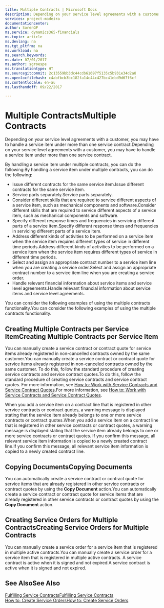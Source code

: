 ```yaml
---
title: Multiple Contracts | Microsoft Docs
description: Depending on your service level agreements with a customer, you may have to handle a service item under more than one service contract.
services: project-madeira
documentationcenter: 
author: SorenGP
ms.service: dynamics365-financials
ms.topic: article
ms.devlang: na
ms.tgt_pltfrm: na
ms.workload: na
ms.search.keywords: 
ms.date: 07/01/2017
ms.author: sgroespe
ms.translationtype: HT
ms.sourcegitcommit: 2c13559bb3dc44cdb61697f5135c5b931e34d2a8
ms.openlocfilehash: c4abfbcb3bc182fa14c44c427bc41ebd9d67f6cf
ms.contentlocale: en-au
ms.lasthandoff: 09/22/2017

---
```

# <a name="multiple-contracts"></a><span data-ttu-id="c4810-103">Multiple Contracts</span><span class="sxs-lookup"><span data-stu-id="c4810-103">Multiple Contracts</span></span>
<span data-ttu-id="c4810-104">Depending on your service level agreements with a customer, you may have to handle a service item under more than one service contract.</span><span class="sxs-lookup"><span data-stu-id="c4810-104">Depending on your service level agreements with a customer, you may have to handle a service item under more than one service contract.</span></span>  
  
<span data-ttu-id="c4810-105">By handling a service item under multiple contracts, you can do the following:</span><span class="sxs-lookup"><span data-stu-id="c4810-105">By handling a service item under multiple contracts, you can do the following:</span></span>  
  
* <span data-ttu-id="c4810-106">Issue different contracts for the same service item.</span><span class="sxs-lookup"><span data-stu-id="c4810-106">Issue different contracts for the same service item.</span></span>  
* <span data-ttu-id="c4810-107">Service parts separately.</span><span class="sxs-lookup"><span data-stu-id="c4810-107">Service parts separately.</span></span>  
* <span data-ttu-id="c4810-108">Consider different skills that are required to service different aspects of a service item, such as mechanical components and software.</span><span class="sxs-lookup"><span data-stu-id="c4810-108">Consider different skills that are required to service different aspects of a service item, such as mechanical components and software.</span></span>  
* <span data-ttu-id="c4810-109">Specify different response times and frequencies in servicing different parts of a service item.</span><span class="sxs-lookup"><span data-stu-id="c4810-109">Specify different response times and frequencies in servicing different parts of a service item.</span></span>  
* <span data-ttu-id="c4810-110">Address different kinds of activities to be performed on a service item when the service item requires different types of service in different time periods.</span><span class="sxs-lookup"><span data-stu-id="c4810-110">Address different kinds of activities to be performed on a service item when the service item requires different types of service in different time periods.</span></span>  
* <span data-ttu-id="c4810-111">Select and assign an appropriate contract number to a service item line when you are creating a service order.</span><span class="sxs-lookup"><span data-stu-id="c4810-111">Select and assign an appropriate contract number to a service item line when you are creating a service order.</span></span>  
* <span data-ttu-id="c4810-112">Handle relevant financial information about service items and service level agreements.</span><span class="sxs-lookup"><span data-stu-id="c4810-112">Handle relevant financial information about service items and service level agreements.</span></span>  
  
<span data-ttu-id="c4810-113">You can consider the following examples of using the multiple contracts functionality.</span><span class="sxs-lookup"><span data-stu-id="c4810-113">You can consider the following examples of using the multiple contracts functionality.</span></span>  
  
## <a name="creating-multiple-contracts-per-service-item"></a><span data-ttu-id="c4810-114">Creating Multiple Contracts per Service Item</span><span class="sxs-lookup"><span data-stu-id="c4810-114">Creating Multiple Contracts per Service Item</span></span>  
<span data-ttu-id="c4810-115">You can manually create a service contract or contract quote for service items already registered in non-cancelled contracts owned by the same customer.</span><span class="sxs-lookup"><span data-stu-id="c4810-115">You can manually create a service contract or contract quote for service items already registered in non-canceled contracts owned by the same customer.</span></span> <span data-ttu-id="c4810-116">To do this, follow the standard procedure of creating service contracts and service contract quotes.</span><span class="sxs-lookup"><span data-stu-id="c4810-116">To do this, follow the standard procedure of creating service contracts and service contract quotes.</span></span> <span data-ttu-id="c4810-117">For more information, see [How to: Work with Service Contracts and Service Contract Quotes](service-how-to-create-service-contracts-and-service-contract-quotes.md).</span><span class="sxs-lookup"><span data-stu-id="c4810-117">For more information, see [How to: Work with Service Contracts and Service Contract Quotes](service-how-to-create-service-contracts-and-service-contract-quotes.md).</span></span>  
  
<span data-ttu-id="c4810-118">When you add a service item on a contract line that is registered in other service contracts or contract quotes, a warning message is displayed stating that the service item already belongs to one or more service contracts or contract quotes.</span><span class="sxs-lookup"><span data-stu-id="c4810-118">When you add a service item on a contract line that is registered in other service contracts or contract quotes, a warning message is displayed stating that the service item already belongs to one or more service contracts or contract quotes.</span></span> <span data-ttu-id="c4810-119">If you confirm this message, all relevant service item information is copied to a newly created contract line.</span><span class="sxs-lookup"><span data-stu-id="c4810-119">If you confirm this message, all relevant service item information is copied to a newly created contract line.</span></span>  
  
## <a name="copying-documents"></a><span data-ttu-id="c4810-120">Copying Documents</span><span class="sxs-lookup"><span data-stu-id="c4810-120">Copying Documents</span></span>  
<span data-ttu-id="c4810-121">You can automatically create a service contract or contract quote for service items that are already registered in other service contracts or contract quotes by using the **Copy Document** action.</span><span class="sxs-lookup"><span data-stu-id="c4810-121">You can automatically create a service contract or contract quote for service items that are already registered in other service contracts or contract quotes by using the **Copy Document** action.</span></span>  
  
## <a name="creating-service-orders-for-multiple-contracts"></a><span data-ttu-id="c4810-122">Creating Service Orders for Multiple Contracts</span><span class="sxs-lookup"><span data-stu-id="c4810-122">Creating Service Orders for Multiple Contracts</span></span>  
<span data-ttu-id="c4810-123">You can manually create a service order for a service item that is registered in multiple active contracts.</span><span class="sxs-lookup"><span data-stu-id="c4810-123">You can manually create a service order for a service item that is registered in multiple active contracts.</span></span> <span data-ttu-id="c4810-124">A service contract is active when it is signed and not expired.</span><span class="sxs-lookup"><span data-stu-id="c4810-124">A service contract is active when it is signed and not expired.</span></span>  
  
## <a name="see-also"></a><span data-ttu-id="c4810-125">See Also</span><span class="sxs-lookup"><span data-stu-id="c4810-125">See Also</span></span>  
[<span data-ttu-id="c4810-126">Fulfilling Service Contracts</span><span class="sxs-lookup"><span data-stu-id="c4810-126">Fulfilling Service Contracts</span></span>](service-fulfill-service-contracts.md)  
[<span data-ttu-id="c4810-127">How to: Create Service Orders</span><span class="sxs-lookup"><span data-stu-id="c4810-127">How to: Create Service Orders</span></span>](service-how-to-create-service-orders.md)  

